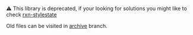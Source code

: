 ⚠️ This library is deprecated, if your looking for solutions you might like to check [rxn-stylestate](https://github.com/Luffos/rxn-stylestate)

Old files can be visited in [archive](https://github.com/Luffos/rxn-grife/tree/archive) branch.